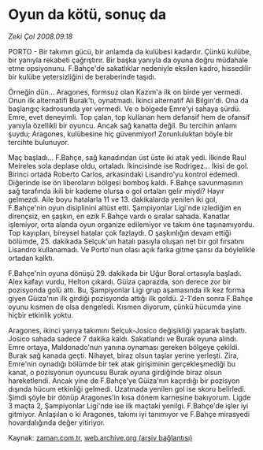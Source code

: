 # Oyun da kötü, sonuç da

*Zeki Çol 2008.09.18*

<tr><td class="metin" colspan="2" style="padding-top: 20px; padding-left: 5px; padding-right: 10px;">PORTO - Bir takımın gücü, bir anlamda da kulübesi kadardır. Çünkü kulübe, bir yanıyla rekabeti çağrıştırır. Bir başka yanıyla da oyuna doğru müdahale etme opsiyonunu. F.Bahçe'de sakatlıklar nedeniyle eksilen kadro, hissedilir bir kulübe yetersizliğini de beraberinde taşıdı.</td></tr><tr><td class="metin" colspan="2" style="padding-top: 20px; padding-left: 5px; padding-right: 10px;"><p>Örneğin dün... Aragones, formsuz olan Kazım'a ilk on birde yer vermedi. Onun ilk alternatifi Burak'tı, oynatmadı. İkinci alternatif Ali Bilgin'di. Ona da başlangıç kadrosunda yer vermedi. Ve o bölgede Emre'yi sahaya sürdü. Emre, evet deneyimli. Top çalan, top kullanan hem defansif hem de ofansif yanıyla özellikli bir oyuncu. Ancak sağ kanatta değil. Bu tercihin anlamı şuydu; Aragones, kulübesine hiç güvenmiyor! Zorunluluktan böyle bir tercihte bulunuyor. 
<p>Maç başladı... F.Bahçe, sağ kanadından üst üste iki atak yedi. İlkinde Raul Meireles sola deplase oldu, ortaladı. İkincisinde ise Rodrigez... İkisi de gol. Birinci ortada Roberto Carlos, arkasındaki Lisandro'yu kontrol edemedi. Diğerinde ise ön liberoların bölgesi bomboş kaldı. F.Bahçe savunmasının sağ tarafında ikili bir kademe olursa o gol ortaları gelir miydi? Hayır gelmezdi. Aile boyu hatalarla 11 ve 13. dakikalarda yenilen iki gol, F.Bahçe'nin oyun disiplinini altüst etti. Şampiyonlar Ligi'nde izlediğim en dirençsiz, en şaşkın, en ezik F.Bahçe vardı o sıralar sahada. Kanatlar işlemiyor, orta alanda oyun organize edilemiyor ve takım öne taşınamıyordu. Top kayıpları, bireysel hatalar çok fazlaydı. O şaşkınlığın devam ettiği bölümde, 25. dakikada Selçuk'un hatalı pasıyla oluşan net bir gol fırsatını Lisandro kullanamadı. Ve Porto'nun olası açık farka gitme şansı da böylelikle ortadan kalktı. 
<p>F.Bahçe'nin oyuna dönüşü 29. dakikada bir Uğur Boral ortasıyla başladı. Alex kafayı vurdu, Helton çıkardı. Güiza çaprazda, son derece zor bir pozisyonda golü attı. Bu, Şampiyonlar Ligi grup aşamasında ilk kez forma giyen Güiza'nın ilk girdiği pozisyonda attığı ilk goldü. 2-1'den sonra F.Bahçe oyunu kısmen de olsa dengeledi. Kısmen diyorum, çünkü hücumda yine hiçbir etkinlik yoktu. 
<p>Aragones, ikinci yarıya takımını Selçuk-Josico değişikliği yaparak başlattı. Josico sahada sadece 7 dakika kaldı. Sakatlandı ve Burak oyuna alındı. Emre ortaya, Maldonado'nun yanına oynaması gereken bölgeye çekildi. Burak sağ kanada geçti. Nihayet, biraz olsun taşlar yerine yerleşti. Zira, Emre'nin oynadığı bölümde bir tek atak girişiminin gerçekleşmediği bu kanat, o pozisyonun oyuncusu Burak oyuna girdiğinde biraz olsun hareketlendi. Ancak yine de F.Bahçe'ye Güiza'nın kaçırdığı bir pozisyon dışında hücum etkinliği gelmedi. Uzatmada yenilen gol ise skoru belirledi. Şimdi şöyle bir dönüp Aragones'in kısa dönem karnesine bakıyorum. Ligde 3 maçta 2, Şampiyonlar Ligi'nde ise ilk maçtaki yenilgi. F.Bahçe'de işler iyi gitmiyor. Anlaşılan o ki Aragones, takımı iyi tanımıyor ve F.Bahçe mirasyedi hovardalığında değer yitiriyor. <br/></p></p></p></p></td></tr>

Kaynak: [zaman.com.tr](http://zaman.com.tr/yazar.do?yazino=739637), [web.archive.org (arşiv bağlantısı)](http://web.archive.org/web/20080921122645/http://www.zaman.com.tr:80/yazar.do?yazino=739637)

